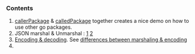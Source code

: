 ### Contents

1) [callerPackage](./callerpackage) & [calledPackage](./calledpackage) together creates a nice demo on how to use other go packages. 
2) JSON marshal & Unmarshal : [1](./json.go)  [2](./marshal_unmarshal.go)
3) [Encoding & decoding](./encode_decode.go).  See [differences between marshaling & encoding](https://stackoverflow.com/a/43692324/15286111)
4) 